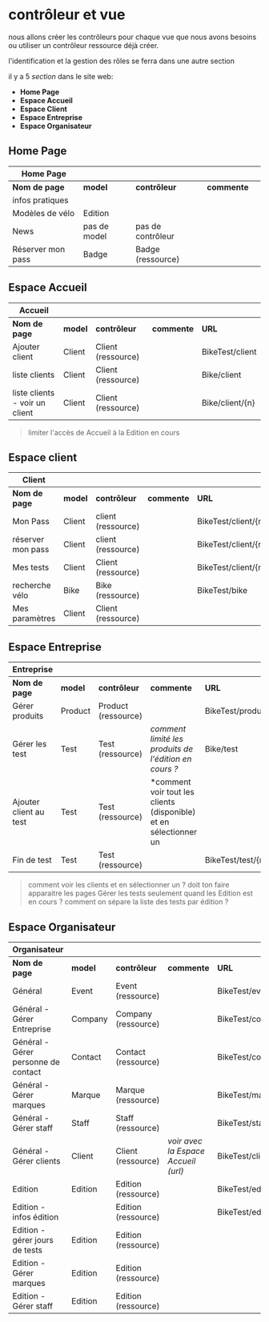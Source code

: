 # contrôleur et vue

nous allons créer les contrôleurs pour chaque vue que nous avons besoins ou utiliser un contrôleur ressource déjà créer.

l'identification et la gestion des rôles se ferra dans une autre section

il y a 5 *section* dans le site web:

* **Home Page**
* **Espace Accueil**
* **Espace Client**
* **Espace Entreprise**
* **Espace Organisateur**

## Home Page
|Home Page|||||
|-|-|-|-|-|
|**Nom de page**|**model**|**contrôleur**|**commente**||
|infos pratiques|||||
|Modèles de vélo|Edition||||
|News|pas de model|pas de contrôleur|||
|Réserver mon pass|Badge |Badge (ressource)|||

## Espace Accueil
|Accueil|||||
|-|-|-|-|-|
|**Nom de page**|**model**|**contrôleur**|**commente**|**URL**|
|Ajouter client|Client|Client (ressource)||BikeTest/client|
|liste clients|Client|Client (ressource)||Bike/client|
|liste clients - voir un client|Client|Client (ressource)||Bike/client/{n}|



> limiter l'accès de Accueil à la Edition en cours

## Espace client
|Client|||||
|-|-|-|-|-|
|**Nom de page**|**model**|**contrôleur**|**commente**|**URL**|
|Mon Pass|Client|client (ressource)||BikeTest/client/{n}/pass|
|réserver mon pass|Client|client (ressource)||BikeTest/client/{n}/passReserve|
|Mes tests|Client|Client (ressource)||BikeTest/client/{n}/test|
|recherche vélo|Bike| Bike (ressource) ||BikeTest/bike|
|Mes paramètres|Client|Client (ressource)|||

## Espace Entreprise
|Entreprise|||||
|-|-|-|-|-|
|**Nom de page**|**model**|**contrôleur**|**commente**|**URL**|
|Gérer produits|Product|Product (ressource)||BikeTest/product|
|Gérer les test|Test|Test (ressource)|*comment limité les produits de l'édition en cours ?*|Bike/test|
|Ajouter client au test|Test|Test (ressource)|*comment voir tout les clients (disponible) et en sélectionner un ||
|Fin de test|Test|Test (ressource)||BikeTest/test/{n}/edit|

> comment voir les clients et en sélectionner un ?
> doit ton faire apparaitre les pages Gérer les tests seulement quand les Edition est en cours ?
> comment on sépare la liste des tests par édition ?

## Espace Organisateur
|Organisateur|||||
|-|-|-|-|-|
|**Nom de page**|**model**|**contrôleur**|**commente**|**URL**|
|Général|Event|Event (ressource)||BikeTest/event|
|Général - Gérer Entreprise|Company|Company (ressource)||BikeTest/compagny|
|Général - Gérer personne de contact|Contact|Contact (ressource)||BikeTest/contact|
|Général - Gérer marques|Marque|Marque (ressource)||BikeTest/marque|
|Général - Gérer staff|Staff|Staff (ressource)||BikeTest/staff|
|Général - Gérer clients|Client|Client (ressource)|*voir avec la Espace Accueil (url)*|BikeTest/client|
|Edition|Edition|Edition (ressource)||BikeTest/edition/|
|Edition - infos édition||Edition (ressource)||BikeTest/editions/{n}/edit|
|Edition - gérer jours de tests|Edition|Edition (ressource)|||
|Edition - Gérer marques|Edition|Edition (ressource)|||
|Edition - Gérer staff|Edition|Edition (ressource)|||
